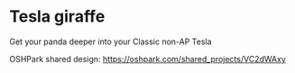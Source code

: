 Tesla giraffe
====

Get your panda deeper into your Classic non-AP Tesla

OSHPark shared design: https://oshpark.com/shared_projects/VC2dWAxy
